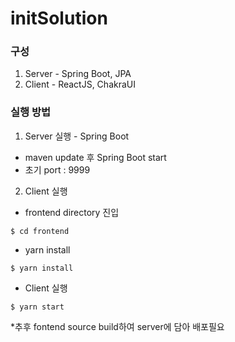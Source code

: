 # initSolution

### 구성
 1. Server - Spring Boot, JPA
 2. Client - ReactJS, ChakraUI


### 실행 방법
1. Server 실행 - Spring Boot
 - maven update 후 Spring Boot start
 - 초기 port : 9999 

2. Client 실행
 - frontend directory 진입 
 
 ``` $ cd frontend ```
 - yarn install
 
 ``` $ yarn install ```
 - Client 실행
 
 ``` $ yarn start ```
 
 
  *추후 fontend source build하여 server에 담아 배포필요
